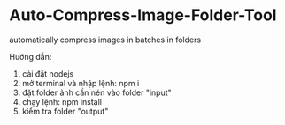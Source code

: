 # Auto-Compress-Image-Folder-Tool
automatically compress images in batches in folders

Hướng dẫn:
1) cài đặt nodejs
2) mở terminal và nhập lệnh: npm i
3) đặt folder ảnh cần nén vào folder "input"
4) chạy lệnh: npm install
5) kiểm tra folder "output"
